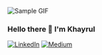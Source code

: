 ![Sample GIF](https://github.com/Khayrulbuet13/Khayrulbuet13/raw/main/Images/Intro.gif)

<!-- ![Sample GIF](Images/Intro.png)
![Sample GIF](Images/Intro.gif) -->

### Hello there 👋 I'm Khayrul

<p> <a href="https://www.linkedin.com/in/khayrulbuet13/" target="_blank"><img alt="LinkedIn" src="https://img.shields.io/badge/linkedin-%230077B5.svg?&style=for-the-badge&logo=linkedin&logoColor=white" /></a>  <a href="https://medium.com/@dejavu-with-khayrul" target="_blank"><img alt="Medium" src="https://img.shields.io/badge/medium-%2312100E.svg?&style=for-the-badge&logo=medium&logoColor=white" /></a> 
</p>
